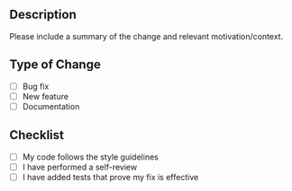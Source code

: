 ## Description
Please include a summary of the change and relevant motivation/context.

## Type of Change
- [ ] Bug fix
- [ ] New feature
- [ ] Documentation

## Checklist
- [ ] My code follows the style guidelines
- [ ] I have performed a self-review
- [ ] I have added tests that prove my fix is effective
